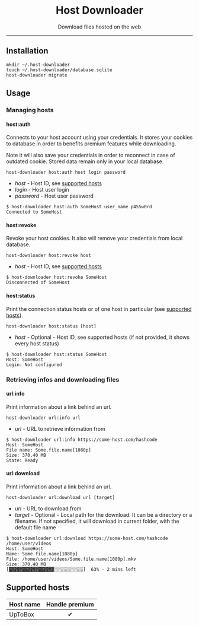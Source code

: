 <h1 align="center">Host Downloader</h1>

<p align="center">
    Download files hosted on the web
</p>

---

## Installation

```shell
mkdir ~/.host-downloader
touch ~/.host-downloader/database.sqlite
host-downloader migrate
```

## Usage

### Managing hosts

#### host:auth

Connects to your host account using your credentials. It stores your cookies to database in order to benefits premium features while downloading.

Note it will also save your credentials in order to reconnect in case of outdated cookie. Stored data remain only in your local database.

```shell
host-downloader host:auth host login password
```

* *host* - Host ID, see [supported hosts](#supported-hosts)
* *login* - Host user login
* *password* - Host user password

```shell
$ host-downloader host:auth SomeHost user_name p455w0rd
Connected to SomeHost
```

#### host:revoke

Revoke your host cookies. It also will remove your credentials from local database.

```shell
host-downloader host:revoke host
```

* *host* - Host ID, see [supported hosts](#supported-hosts)

```shell
$ host-downloader host:revoke SomeHost
Disconnected of SomeHost
```

#### host:status

Print the connection status hosts or of one host in particular (see [supported hosts](#supported-hosts)).

```shell
host-downloader host:status [host]
```

* *host* - Optional - Host ID, see supported hosts (if not provided, it shows every host status)

```shell
$ host-downloader host:status SomeHost
Host: SomeHost
Login: Not configured
```

### Retrieving infos and downloading files

#### url:info

Print information about a link behind an url.

```shell
host-downloader url:info url
```

* *url* - URL to retrieve information from

```shell
$ host-downloader url:info https://some-host.com/hashcode
Host: SomeHost
File name: Some.file.name[1080p]
Size: 370.40 MB
State: Ready
```

#### url:download

Print information about a link behind an url.

```shell
host-downloader url:download url [target]
```

* *url* - URL to download from
* *target* - Optional - Local path for the download. It can be a directory or a filename. If not specified, it will download in current folder, with the default file name

```shell
$ host-downloader url:download https://some-host.com/hashcode /home/user/videos
Host: SomeHost
Name: Some.file.name[1080p]
File: /home/user/videos/Some.file.name[1080p].mkv
Size: 370.40 MB
[▓▓▓▓▓▓▓▓▓▓▓▓▓▓▓▓▓░░░░░░░░░░░]  63% - 2 mins left
```

## Supported hosts

| Host name     | Handle premium |
| ------------- |:--------------:|
| UpToBox       | ✔ |
